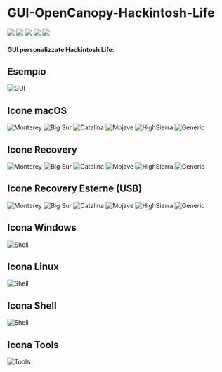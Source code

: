 # GUI-OpenCanopy-Hackintosh-Life
[![](https://img.shields.io/badge/Gitter%20HL%20Community-Chat-informational?style=flat&logo=gitter&logoColor=white&color=ed1965)](https://gitter.im/Hackintosh-Life-IT/community)
[![](https://img.shields.io/badge/Repository-SASATech-informational?style=flat&logo=apple&logoColor=white&color=9debeb)](https://github.com/SASA-Tech?tab=repositories)
[![](https://img.shields.io/badge/Telegram-HackintoshLifeIT-informational?style=flat&logo=telegram&logoColor=white&color=5fb659)](https://t.me/HackintoshLife_it)
![](https://img.shields.io/badge/Facebook-HackintoshLifeIT-informational?style=flat&logo=facebook&logoColor=white&color=3a4dc9)
[![](https://img.shields.io/badge/Instagram-HackintoshLifeIT-informational?style=flat&logo=instagram&logoColor=white&color=8a178a)](https://www.instagram.com/hackintoshlife.it_official/)

#### GUI personalizzate Hackintosh Life:

## Esempio
![GUI](./Icone/GUI.png)

## Icone macOS
![Monterey](./Icone/Apple12.png)
![Big Sur](./Icone/Apple11.png)
![Catalina](./Icone/Apple10_15.png)
![Mojave](./Icone/Apple10_14.png)
![HighSierra](./Icone/Apple10_13.png)
![Generic](./Icone/Apple.png)

## Icone Recovery
![Monterey](./Icone/AppleRecv12.png)
![Big Sur](./Icone/AppleRecv11.png)
![Catalina](./Icone/AppleRecv10_15.png)
![Mojave](./Icone/AppleRecv10_14.png)
![HighSierra](./Icone/AppleRecv10_13.png)
![Generic](./Icone/AppleRecv.png)

## Icone Recovery Esterne (USB)

![Monterey](./Icone/ExtAppleRecv12.png)
![Big Sur](./Icone/ExtAppleRecv11.png)
![Catalina](./Icone/ExtAppleRecv10_15.png)
![Mojave](./Icone/ExtAppleRecv10_14.png)
![HighSierra](./Icone/ExtAppleRecv10_13.png)
![Generic](./Icone/ExtAppleRecv.png)

## Icona Windows
![Shell](./Icone/Windows.png)

## Icona Linux
![Shell](./Icone/Linux.png)

## Icona Shell
![Shell](./Icone/Shell.png)

## Icona Tools
![Tools](./Icone/Tools.png)
